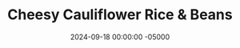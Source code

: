 ---
layout: post
title:  "Cheesy Cauliflower Rice & Beans"
date:   2024-09-18 00:00:00 -05000
categories: 
- Recipes
- Meatless
permalink: /recipes/cheesy-cauliflower-rice-and-beans
image: /assets/Food/Meatless/Cheesy Cauli/container-sauce.jpg
ing: cheesycauli-ing
facts: cheesycauli-facts
section1: Cheese Sauce
start2: Extra virgin olive oil
section2: Cauliflower Rice
start3: Beans, drained and rinsed
section3: Beans
start4: 
section4: 
start5: 
section5: 
Prep: 15
Rest: 
Cook: 15
Source1: 
Source2: 
whisk: https://s.samsungfood.com/s6dm6
tags: 
- cheesy
- cheese
- rice
- rice and beans
- cauliflower rice
- nutritional yeast
- dairy free
- vegan
- cashews
- turmeric
- beans
- black beans
- kidney beans
- pinto beans
- chickpeas
- garbanzo beans
- diced tomatoes
- onion
- lime juice
- paprika
- low carb
- keto
Description: This dish combines features cauliflower rice and some spiced beans, topped with a vegan cheese sauce featuring nuts, vegetables, and nutritional yeast. It boasts some healthy fats from the cashews, while being lower in carbs due to the cauliflower. It comes together pretty quickly, is high in fiber, and is a rich source of B vitamins due to the nutritional yeast and marmite, something typically lacking in vegan dishes.<br>&emsp;This recipes is an adapted version of "Cheesy Cauliflower Rice Bowl" from the book Good Energy.  For another vegan cheese sauce dish, see my <a href="/recipes/vegan-mac-and-cheese">'Mac' & 'Cheese'</a>
Instructions: 
- Add cashews to a small bowl, and cover with water. Let soak for 2 hours to soften (they will be blended into the cheese sauce). Drain the soaking liquid when done<br><br>

- Add cauliflower, carrots, and onion to a wide pot. Large chunks of onion will work, it will all get blended anyway for the cheese sauce. Cover with water, and bring to a boil. Cover the pot, and let boil for about 10-15 minutes, or until the carrots are fork tender<br><br>
- <center><img src="/assets/Food/Meatless/Cheesy Cauli/veggies.jpg" alt="" class="instruction-image"></center><br>

- Meanwhile, preheat a large pan over medium heat with olive oil. Add your cauliflower to a food processor, and pulse until you have a riced consistency (don't over blend)<br><br>

- Transfer your cauliflower rice to the pan. Season with garlic powder, onion powder, black pepper, salt, and allspice. Cook over medium heat with occasional stirring until tender, about 10 minutes. Set aside<br><br>
- <center><img src="/assets/Food/Meatless/Cheesy Cauli/rice.jpg" alt="" class="instruction-image"></center><br>

- As the veggies steam and rice cooks, you can prepare your beans. Drain and rinse your beans, and add to a large bowl. Cut an onion into a small dice, and add to the bowl. Mix in the diced tomatoes, lime juice, oregano, chili powder, and salt. Set aside<br><br>
- <center><img src="/assets/Food/Meatless/Cheesy Cauli/beans.jpg" alt="" class="instruction-image"></center><br>

- Once the vegetables are done cooking, add to a food processor with the cashews, almond milk, nutritional yeast, minced garlic, mustard, apple cider vinegar, marmite, paprika, and salt. Blend until smooth<br><br>

- Transfer the cheese sauce to a separate bowl, and mix in the turmeric. The turmeric is added after as to not stain the food processor orange<br><br>

- To serve, combine the cauliflower rice and bean mixture together in a large bowl. Evenly split into 4 bowls, and pour on the cheese sauce. Top with dried parsley and optionally a drizzle of hot sauce<br><br>
- <center><img src="/assets/Food/Meatless/Cheesy Cauli/container-no-sauce.jpg" alt="" class="instruction-image"></center><br>
---